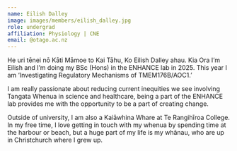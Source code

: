 ```yaml
---
name: Eilish Dalley
image: images/members/eilish_dalley.jpg
role: undergrad
affiliation: Physiology | CNE
email: @otago.ac.nz
---
```

He uri tēnei nō Kāti Māmoe to Kai Tāhu, Ko Eilish Dalley ahau. Kia Ora I’m Eilish and I’m doing my BSc (Hons) in the ENHANCE lab in 2025. This year I am ‘Investigating Regulatory Mechanisms of TMEM176B/AOC1.’

I am really passionate about reducing current inequities we see involving Tangata Whenua in science and healthcare, being a part of the ENHANCE lab provides me with the opportunity to be a part of creating change.

Outside of university, I am also a Kaiāwhina Whare at Te Rangihīroa College. In my free time, I love getting in touch with my whenua by spending time at the harbour or beach, but a huge part of my life is my whānau, who are up in Christchurch where I grew up.
